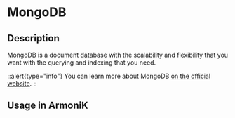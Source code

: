 # MongoDB

## Description

MongoDB is a document database with the scalability and flexibility that you want with the querying and indexing that you need.

::alert{type="info"}
You can learn more about MongoDB [on the official website](https://www.mongodb.com/).
::

## Usage in ArmoniK
